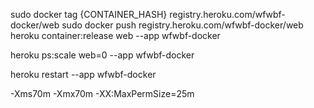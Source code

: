 sudo docker tag {CONTAINER_HASH} registry.heroku.com/wfwbf-docker/web
sudo docker push registry.heroku.com/wfwbf-docker/web
heroku container:release web --app wfwbf-docker

heroku ps:scale web=0 --app wfwbf-docker

heroku restart --app wfwbf-docker

-Xms70m -Xmx70m -XX:MaxPermSize=25m 

